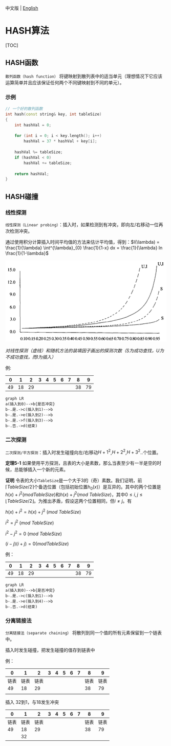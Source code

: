 中文版 | [English](hash.md)

# HASH算法

[TOC]




## HASH函数

`散列函数（hash function）` 将键映射到散列表中的适当单元（理想情况下它应该运算简单并且应该保证任何两个不同键映射到不同的单元）。

### 示例

```c++
// 一个好的散列函数
int hash(const string& key, int tableSize)
{
    int hashVal = 0;

    for (int i = 0; i < key.length(); i++)
        hashVal = 37 * hashVal + key[i];

    hashVal %= tableSize;
    if (hashVal < 0)
        hashVal += tableSize;

    return hashVal;
}
```



## HASH碰撞

### 线性探测

`线性探测（Linear probing）`：插入时，如果检测到有冲突，即向左/右移动一位再次检测冲突。

通过使用积分计算插入时间平均值的方法来估计平均值，得到：$I(\lambda) = \frac{1}{\lambda} \int^{\lambda}_{0} \frac{1}{1-x} dx = \frac{1}{\lambda} ln \frac{1}{1-\lambda}$

![linear_probing](res/linear_probing.png)

*对线性探测（虚线）和随机方法的装填因子画出的探测次数（S为成功查找，U为不成功查找，而I为插入）*

例:

| 0    | 1    | 2    | 3    | 4    | 5    | 6    | 7    | 8    | 9    |
| ---- | ---- | ---- | ---- | ---- | ---- | ---- | ---- | ---- | ---- |
| 49   | 18   | 29   |      |      |      |      |      | 38   | 79   |

```mermaid
graph LR
a(插入到0)-->b{是否冲突}
b-.是.->c(插入到1)-->b
b-.是.->e(插入到2)-->b
b-.是.->f(插入到3)-->b
b-.否.->d(结束)
```

### 二次探测

`二次探测/平方探测`：插入时发生碰撞向左/右移动$H+1^2$,$H+2^2$,$H+3^2$..个位置。

**定理5-1** 如果使用平方探测，且表的大小是素数，那么当表至少有一半是空的时候，总能够插入一个新的元素。

**证明** 令表的大小`TableSize`是一个大于3的（奇）素数。我们证明，前$\lceil TableSize/2 \rceil$个备选位置（包括初始位置$h_0(x)$）是互异的。其中的两个位置是$h(x) + i^2 (mod TableSize)$和$h(x) + j^2 (mod\ TableSize)$，其中$0 \leqslant i, j \leqslant \lfloor TableSize/2 \rfloor$。为推出矛盾，假设这两个位置相同，但$i \neq j$。有

$h(x) + i^2 = h(x) + j^2\ (mod\ TableSize)$

$i^2 = j^2\ (mod\ TableSize)$

$i^2 - j^2 = 0\ (mod\ TableSize)$

$(i-j)(i+j)=0 (mod TableSize)$

例：

| 0    | 1    | 2    | 3    | 4    | 5    | 6    | 7    | 8    | 9    |
| ---- | ---- | ---- | ---- | ---- | ---- | ---- | ---- | ---- | ---- |
| 49   | 18   | 29   |      |      |      |      |      | 38   | 79   |

```mermaid
graph LR
a(插入到0)-->b{是否冲突}
b-.是.->c(插入到1)-->b
b-.是.->e(插入到4)-->b
b-.否.->d(结束)
```

### 分离链接法

`分离链接法（separate chaining）` 将散列到同一个值的所有元素保留到一个链表中。

插入时发生碰撞，把发生碰撞的值存到链表中

例：

| 0    | 1    | 2    | 3    | 4    | 5    | 6    | 7    | 8    | 9    |
| ---- | ---- | ---- | ---- | ---- | ---- | ---- | ---- | ---- | ---- |
| 链表 | 链表 | 链表 |      |      |      |      |      | 链表 | 链表 |
| 49   | 18   | 29   |      |      |      |      |      | 38   | 79   |
|      |      |      |      |      |      |      |      |      |      |

插入 32到1，与18发生冲突

| 0    | 1    | 2    | 3    | 4    | 5    | 6    | 7    | 8    | 9    |
| ---- | ---- | ---- | ---- | ---- | ---- | ---- | ---- | ---- | ---- |
| 链表 | 链表 | 链表 |      |      |      |      |      | 链表 | 链表 |
| 49   | 18   | 29   |      |      |      |      |      | 38   | 79   |
|      | 32   |      |      |      |      |      |      |      |      |
